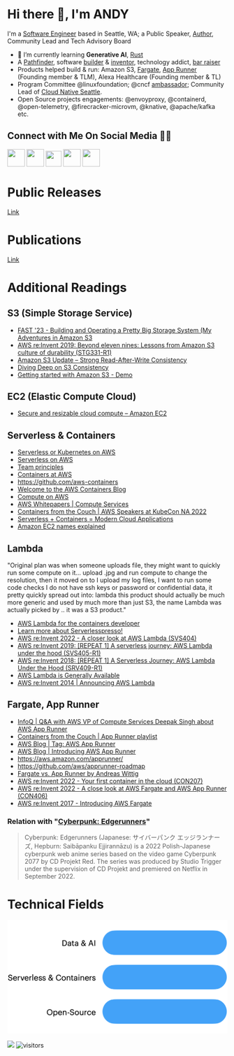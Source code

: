 # Hi there 👋, I'm ANDY
I'm a [Software Engineer](http://yimingpeng.com/) based in Seattle, WA; a Public Speaker, [Author](https://aws.amazon.com/blogs/containers/author/yimipeng/), Community Lead and Tech Advisory Board

<!--

Technical fields: [Serverless & Containers](https://aws.amazon.com/products/compute/).
  - <img src="svg/icons8-subscribe.gif" width="40" height="40" /> Newsletter: [Learn Some Software Infrastructure This Month](https://www.learnsomesoftwareinfrastructurethismonth.com/) (Subscribe it if you like, and don’t forget check the confirmation email in inbox, it is double opt-in)
  - Community: [```CloudNative-Serverless-Meetup```](https://www.linkedin.com/company/cloud-native-serverless-meetup/) (Follow it)



<a href="https://www.linkedin.com/company/cloud-native-serverless-meetup/"><img src="https://img.icons8.com/color/96/000000/linkedin.png"  width="40" height="40"></a>
<a href="https://www.linkedin.com/groups/9353313/"><img src="https://img.icons8.com/color/96/000000/linkedin.png"  width="40" height="40"></a> (LinkedIn Group)
<a href="https://twitter.com/cloudsvsmeetup"><img src="https://img.icons8.com/color/96/000000/twitter.png" width="40" height="40"></a>
<a href="https://www.instagram.com/cloudnativeserverlessmeetup/"><img src="https://img.icons8.com/color/96/000000/instagram.png" width="40" height="40"></a>
<a href="https://github.com/CloudNative-Serverless-Meetup"><img src="https://img.icons8.com/color/96/000000/github.png" width="40" height="40"></a>
<a href="https://cloudnativ-svs-meetup.slack.com/"><img src="https://img.icons8.com/color/96/000000/slack.png" width="40" height="40"></a>
<a href="https://hachyderm.io/@serverlessaddict"><img src="https://img.icons8.com/external-tal-revivo-color-tal-revivo/96/null/external-mastodon-is-an-online-self-hosted-social-media-and-social-networking-service-logo-color-tal-revivo.png" width="36" height="36"></a>

--> 
- 🌱 I’m currently learning **Generative AI**, [Rust](https://www.rust-lang.org/)
- A [Pathfinder](https://youtu.be/WGA2P_oH5Xc), software [builder](https://aws.amazon.com/builders-library/) & [inventor](https://reinvent.awsevents.com/), technology addict, [bar raiser](https://www.aboutamazon.eu/news/working-at-amazon/what-is-a-bar-raiser-at-amazon)
- Products helped build & run: Amazon S3, [Fargate](https://aws.amazon.com/blogs/containers/under-the-hood-fargate-data-plane/), [App Runner](https://aws.amazon.com/apprunner/) (Founding member & TLM), Alexa Healthcare (Founding member & TL)
- Program Committee @linuxfoundation; @cncf [ambassador](https://www.cncf.io/people/ambassadors/?_sft_lf-country=us&p=yiming-peng); Community Lead of [Cloud Native Seattle](https://community.cncf.io/cloud-native-seattle/).  
- Open Source projects engagements: @envoyproxy, @containerd, @open-telemetry, @firecracker-microvm, @knative, @apache/kafka etc.

<!--
My specialties: 
- Cloud-Native | Container Compute | Serverless | Open-Source
- Distributed System  -->


<!-- For more icons please follow  https://github.com/MikeCodesDotNET/ColoredBadges -->

<!--
<p>
<img src="https://cncf-branding.netlify.app/img/other/cncf/horizontal/color/cncf-color.svg" alt="cncf Logo" width="50" height="50"/> <img src="https://cdn.worldvectorlogo.com/logos/kafka.svg" alt="kafka Logo" width="50" height="50"/> <img src="https://cdn.worldvectorlogo.com/logos/docker.svg" alt="docker Logo" width="50" height="50"/> <img src="https://cncf-branding.netlify.app/img/projects/envoy/stacked/color/envoy-stacked-color.svg" alt="envoyproxy Logo" width="50" height="50"/> <img src="https://cncf-branding.netlify.app/img/projects/containerd/stacked/color/containerd-stacked-color.svg" alt="containerd Logo" width="50" height="50"/> <img src="https://cncf-branding.netlify.app/img/projects/grpc/horizontal/color/grpc-horizontal-color.svg" alt="grpc Logo" width="50" height="50"/> <img src="https://cncf-branding.netlify.app/img/projects/opentelemetry/icon/color/opentelemetry-icon-color.svg" alt="opentelemetry Logo" width="50" height="50"/> <img src="https://cdn.worldvectorlogo.com/logos/jetbrains-1.svg" alt="jetbrains Logo" width="50" height="50"/> <img src="https://cdn.worldvectorlogo.com/logos/bash-1.svg" alt="Bash Logo" width="50" height="50"/> <img src="https://cdn.worldvectorlogo.com/logos/visual-studio-code-1.svg" alt="VSCode Logo" width="50" height="50"/>  
</p> 
-->

<!--
I am also interested in:
- Climate, Geography 
- Electric Vehicle, RV
- Quantum Computing, Edge Computing, ARM etc. all about Compute and Storage (CS)
-->

## Connect with Me On Social Media 🤝🏻

<a href="https://www.linkedin.com/in/pengyiming"><img src="https://img.icons8.com/color/96/000000/linkedin.png"  width="40" height="40"></a>
<a href="https://twitter.com/pymhq"><img src="https://img.icons8.com/color/96/000000/twitter.png" width="40" height="40"></a>
<a href="https://cloud-native.social/@pym"><img src="https://img.icons8.com/external-tal-revivo-color-tal-revivo/96/null/external-mastodon-is-an-online-self-hosted-social-media-and-social-networking-service-logo-color-tal-revivo.png" width="36" height="36"></a>
<a href="https://www.instagram.com/pymhq.sea/"><img src="https://img.icons8.com/color/96/000000/instagram.png" width="40" height="40"></a>
<a href="https://medium.com/@pymhq"><img src="https://img.icons8.com/color/96/000000/medium.png" width="40" height="40"></a>
<!-- <a href="https://www.buymeacoffee.com/pymhq"><img src=svg/social/bmc-logo-no-background.png width="40" height="40"></a> -->

<!--
# News
- June, 2023 - [Happy 5th Birthday Amazon EKS!](https://aws.amazon.com/blogs/containers/happy-5th-birthday-amazon-eks/)
- May, 2023 - [AWS SERVERLESS INNOVATION DAY 2023](https://pages.awscloud.com/GLOBAL-event-LS-aws-serverless-innovation-day-2023-reg-event.html)
- Apr, 2023 - [AWS at KubeCon + CloudNativeCon Europe 2023](https://aws-kubecon-eu.splashthat.com/)
- Mar, 2023 - [AWS Week in Review – March 20, 2023](https://aws.amazon.com/blogs/aws/aws-week-in-review-march-20-2023/)
- Mar, 2023 - [AWS Pi Day 2023](https://pages.awscloud.com/NAMER-field-OE-Pi-Day-2023-reg-event.html)
- JAN, 2023 - [CUC Meetup|1月19日活动预告|从技术到管理，高级工程师兼技术主管经理浅谈团队管理](https://mp.weixin.qq.com/s/NkG306k-7dw1jLEvaBBw0A)
- NOV, 2022 - [Introducing new AWS Serverless digital learning badges](https://aws.amazon.com/blogs/compute/introducing-new-aws-serverless-digital-learning-badges/)
- NOV, 2022 - [Happy 5th birthday, AWS Fargate!](https://aws.amazon.com/blogs/containers/happy-5th-birthday-aws-fargate/)
- NOV, 2022 - [Know before you Go – serverless containers at AWS re:Invent 2022](https://aws.amazon.com/blogs/containers/know-before-you-go-serverless-containers-at-aws-reinvent-2022/)
- NOV, 2022 - [What’s in store with AWS Storage at re:Invent 2022](https://aws.amazon.com/blogs/storage/reinvent-2022/)
- NOV, 2022 - [Serverless and Application Integration sessions at AWS re:Invent 2022](https://aws.amazon.com/blogs/compute/serverless-and-application-integration-sessions-at-aws-reinvent-2022/?trk=global_employee_advocacy&sc_channel=sm&advocacy_source=everyonesocial&es_id=d82cc95e9e)
- November 29, 2022 - [📢re:Invent SVS404-R1:A closer look at AWS Lambda](https://www.linkedin.com/posts/julianrwood_serverless-lambda-reinvent-activity-6998284223040077824-gCM7?utm_source=share&utm_medium=member_desktop)
- Nov 22, 2022 - [pre:Invent 2022! | Serverless Office Hours](https://www.linkedin.com/video/event/urn:li:ugcPost:6996839512370782210/)
- Nov 17, 2022 - [Happy 5th birthday AWS Fargate!!](https://www.linkedin.com/video/event/urn:li:ugcPost:6998315450849734656/)
- November 16, 2022 - [Container Day](https://www.wearedevelopers.com/event/container-day-1611)
- October 26, 2022 - [Open Source After Dark Detroit](https://opensourceafterdarkdetroit.splashthat.com/)
- October 24, 2022 - [Deep Dive for DevOps on Serverless Containers with Amazon ECS and AWS Fargate](https://technicaldeepdiveonserverlessc.splashthat.com/)
- OCT, 3, 2022 - [AWS at KubeCon + CloudNativeCon North America 2022](https://aws.amazon.com/blogs/containers/aws-at-kubecon-cloudnativecon-north-america-2022/)
- OCT, 14, 2022 - [ECS and AppRunner Networking Event](https://ecsandapprunnernetworkingevent.splashthat.com/)
- SEP, 26, 2022 - [Developer Summit: App Runner](https://aws-startup-lofts.com/amer/loft/san-francisco/e/426a6/building-serverless-web-applications-with-aws-apprunner-in-minutes)
- August 3, 2022 - [KubeCon + CloudNative NA 2022 schedule](https://events.linuxfoundation.org/kubecon-cloudnativecon-north-america/)
- May 20th, 2022 - [AWS open source news and updates, #113](https://dev.to/aws/aws-open-source-news-and-updates-113-16a4)
- May 20th, 2022 - [AWS Observability Recipes for App Runner](https://aws-observability.github.io/aws-o11y-recipes/apprunner/) now "Fresh out"!👨‍🍳
- May 11, 2022 - [AWS Summit Stockholm 2022](https://aws.amazon.com/events/summits/stockholm/)
- April, 2022 - [AWS Container Day with Docker](https://awscontainerdaydocker.splashthat.com/) open for registration. 
- April, 2022 - [Save the date: AWS Containers events in May](https://aws.amazon.com/blogs/containers/save-the-date-aws-containers-events-in-may/)
- April, 2022 - [AWS Week in Review – April 18, 2022](https://aws.amazon.com/blogs/aws/aws-week-in-review-april-18-2022/)
- April, 2022 - [Observability newsletter: AWS App Runner goes Otel](https://o11y.news/2022-04-18/)
- May, 2021 - [AWS Announces General Availability of AWS App Runner](https://press.aboutamazon.com/2021/5/aws-announces-general-availability-of-aws-app-runner)
- Nov, 2018 - [Firecracker is now Open Source](https://www.youtube.com/watch?v=DrrvPqX_Qr8)
--> 

# Public Releases
[Link](http://yimingpeng.com/projects) 

<!--
## Amazon
- https://aws.amazon.com/about-aws/whats-new/2023/02/aws-app-runner-http-https-redirect/
- https://aws.amazon.com/about-aws/whats-new/2022/11/aws-app-runner-supports-privately-accessible-services-amazon-vpc/
- https://aws.amazon.com/about-aws/whats-new/2022/09/aws-app-runner-supports-amazon-route-53-alias-record-root-domain-name/
- https://aws.amazon.com/about-aws/whats-new/2022/04/aws-app-runner-x-ray-support/
- https://aws.amazon.com/about-aws/whats-new/2022/02/aws-app-runner-amazon-vpc/
- https://press.aboutamazon.com/news-releases/news-release-details/aws-announces-general-availability-aws-app-runner
- https://developer.amazon.com/en-US/blogs/alexa/alexa-skills-kit/2020/08/hipaa-eligible-skills.html 
- https://www.aboutamazon.com/news/devices/new-ways-to-manage-your-medications-at-home-using-alexa 📰 [Forbes](https://www.forbes.com/sites/krisholt/2019/11/26/amazons-alexa-can-now-remind-you-when-to-take-your-medications/) | [TechCrunch](https://techcrunch.com/2019/11/26/amazon-launches-medication-management-features-for-alexa/) | [CNBC](https://www.cnbc.com/2019/11/26/amazon-alexa-will-now-remind-you-when-to-take-your-pills.html)
-->

# Publications
[Link](http://yimingpeng.com/publications)

<!--
## Tech Talk 
- [Seattle Women in Tech Regatta 2023](https://www.womenintechregatta.com/) | [Myth-Busting Tech Trends](https://seattleregatta2023.sched.com/event/1LEF6/myth-busting-tech-trends-supported-by-northeastern-university-uw-medicine)
  - Moderators: Padmaja Vrudhula, VP Industry Vertical Workload Solutions, Snowflake; Speakers: Yiming Peng, Sr. Software Development Engineer, AWS, Morgan Zion, CEO, Alpha Girl Club, Caroline Williams, Founder, The Do Good Only Company
- AWS Container Day ft. Kubernetes @KubeConEU| The open-source community at AWS: containerd and Envoy <a href="https://twitter.com/AWSOpen/status/1647989049305575428?s=20"><img src="https://img.icons8.com/color/480/null/twitter--v1.png" width="30" height="30"></a> [More reads](https://aws.amazon.com/blogs/opensource/behind-the-scenes-on-aws-contributions-to-cloud-native-open-source-projects/)
  - Presenters: Phil Estes, Principal Engineer, AWS and Yiming Peng, Sr. Software Development Engineer, AWS
- CUC Meetup | 从技术到管理，高级工程师兼技术主管经理浅谈团队管理 (Engineering Manager's First 180 Days) <a href="https://youtu.be/F24kUu2nFDY"><img src="https://img.icons8.com/color/480/null/youtube-play.png" width="30" height="30"></a> (220+ attendees) 
  - Moderator: Zheng Luo, Software Engineer, Microsoft Azure; Speaker: Yiming Peng, Sr. Software Development Engineer, AWS
- [KubeCon + CloudNativeCon North America 2022](https://pages.awscloud.com/KubeCon-2022.html) | [Building multi-tenant routing and scaling with Envoy](https://kccncna2022.sched.com/event/182KU/building-multi-tenant-routing-and-scaling-with-envoy-yiming-peng-amazon-web-services-inc?iframe=no) <a href="https://youtu.be/6-akjOASvxc"><img src="https://img.icons8.com/color/480/null/youtube-play.png" width="30" height="30"></a> (600+ attendees)
  - Presenter: Yiming Peng, Sr. Software Development Engineer, AWS
- [Container Day – Docker Con](https://awscontainerdaydocker.splashthat.com/) | How Developers can get to production web applications at scale easily <a href="https://youtu.be/Iyp9Ugk9oRs"><img src="https://img.icons8.com/color/480/null/youtube-play.png" width="30" height="30"></a> | <a href="https://www.twitch.tv/aws/video/1481107467"><img src="https://img.icons8.com/color/480/null/twitch--v1.png" width="30" height="30"></a> (16K+ attendees)

![DockerCon talk](svg/cftc202205.png)

- Containers from the Couch | AWS App Runner X-Ray Integration Feature Launch <a href="https://youtu.be/cVr8N7enCMM"><img src="https://img.icons8.com/color/480/null/youtube-play.png" width="30" height="30"></a>
  - Moderator: Adam Keller, Senior Technologist, AWS; Speaker: Yiming Peng, Sr. Software Development Engineer, AWS

## Tech Article
https://aws.amazon.com/blogs/containers/author/yimipeng/
- Blog | Horizontal Auto Scaling in Serverless Containers
- [AWS Blog | Enabling AWS X-Ray tracing for AWS App Runner service using AWS Copilot CLI](https://aws.amazon.com/blogs/containers/enabling-aws-x-ray-tracing-for-aws-app-runner-service-using-aws-copilot-cli/)
- [AWS Blog | Observability for AWS App Runner VPC networking](https://aws.amazon.com/blogs/containers/observability-for-aws-app-runner-vpc-networking/)
- [AWS Blog | Tracing an AWS App Runner service using AWS X-Ray with OpenTelemetry](https://aws.amazon.com/blogs/containers/tracing-an-aws-app-runner-service-using-aws-x-ray-with-opentelemetry/)
-->

# Additional Readings

## S3 (Simple Storage Service)
- [FAST '23 - Building and Operating a Pretty Big Storage System (My Adventures in Amazon S3](https://youtu.be/sc3J4McebHE)
- [AWS re:Invent 2019: Beyond eleven nines: Lessons from Amazon S3 culture of durability (STG331-R1)](https://youtu.be/DzRyrvUF-C0)
- [Amazon S3 Update – Strong Read-After-Write Consistency](https://aws.amazon.com/blogs/aws/amazon-s3-update-strong-read-after-write-consistency/)
- [Diving Deep on S3 Consistency](https://www.allthingsdistributed.com/2021/04/s3-strong-consistency.html)
- [Getting started with Amazon S3 - Demo](https://youtu.be/FZCZbPEMlXk)

## EC2 (Elastic Compute Cloud)
- [Secure and resizable cloud compute – Amazon EC2](https://aws.amazon.com/ec2/)

## Serverless & Containers 
- [Serverless or Kubernetes on AWS](https://aws.amazon.com/architecture/serverless/serverless-or-kubernetes/)
- [Serverless on AWS](https://aws.amazon.com/serverless/)
- [Team principles](https://github.com/aws/containers-roadmap/blob/master/PRINCIPLES.md)
- [Containers at AWS](https://aws.amazon.com/containers/)
- https://github.com/aws-containers
- [Welcome to the AWS Containers Blog](https://aws.amazon.com/blogs/containers/welcome-to-the-aws-containers-blog/)
- [Compute on AWS](https://aws.amazon.com/products/compute/)
- [AWS Whitepapers | Compute Services](https://docs.aws.amazon.com/whitepapers/latest/aws-overview/compute-services.html)
- [Containers from the Couch | AWS Speakers at KubeCon NA 2022](https://www.youtube.com/playlist?list=PLehXSATXjcQF69kb2CtpkqdR7s978fgST)
- [Serverless + Containers = Modern Cloud Applications](https://www.youtube.com/watch?v=q9Wa5KJURec)
- [Amazon EC2 names explained](https://justingarrison.com/blog/2023-02-23-ec2-names-explained/)

## Lambda
"Original plan was when someone uploads file, they might want to quickly run some compute on it... upload .jpg and run compute to change the resolution, then it moved on to I upload my log files, I want to run some code checks I do not have ssh keys or password or confidential data, it pretty quickly spread out into: lambda this product should actually be much more generic and used by much more than just S3, the name Lambda was actually picked by .. it was a S3 product."

- [AWS Lambda for the containers developer](https://aws.amazon.com/blogs/containers/aws-lambda-for-the-containers-developer/)
- [Learn more about Serverlesspresso!](https://serverlessland.com/reinvent2022/serverlesspresso)
- [AWS re:Invent 2022 - A closer look at AWS Lambda (SVS404)](https://youtu.be/EplOzQqgstA)
- [AWS re:Invent 2019: [REPEAT 1] A serverless journey: AWS Lambda under the hood (SVS405-R1)](https://youtu.be/xmacMfbrG28)
- [AWS re:Invent 2018: [REPEAT 1] A Serverless Journey: AWS Lambda Under the Hood (SRV409-R1)](https://youtu.be/QdzV04T_kec)
- [AWS Lambda is Generally Available](https://aws.amazon.com/blogs/compute/aws-lambda-is-generally-available/)
- [AWS re:Invent 2014 | Announcing AWS Lambda](https://youtu.be/9eHoyUVo-yg)


## Fargate, App Runner
- [InfoQ | Q&A with AWS VP of Compute Services Deepak Singh about AWS App Runner](https://www.infoq.com/news/2021/06/deepak-singh-aws/)
- [Containers from the Couch | App Runner playlist](https://www.youtube.com/playlist?list=PLehXSATXjcQHjXDhdlypt0IB5BVD2xnoc)
- [AWS Blog | Tag: AWS App Runner](https://aws.amazon.com/blogs/containers/tag/app-runner/)
- [AWS Blog | Introducing AWS App Runner](https://aws.amazon.com/blogs/containers/introducing-aws-app-runner/)
- https://aws.amazon.com/apprunner/
- https://github.com/aws/apprunner-roadmap
- [Fargate vs. App Runner by Andreas Wittig](https://cloudonaut.io/fargate-vs-apprunner/)
- [AWS re:Invent 2022 - Your first container in the cloud (CON207)](https://youtu.be/abTFdy47tP4)
- [AWS re:Invent 2022 - A close look at AWS Fargate and AWS App Runner (CON406)](https://youtu.be/MZBbhqt6bQs)
- [AWS re:Invent 2017 - Introducing AWS Fargate](https://youtu.be/8i82i9QYUGs)

### Relation with "[Cyberpunk: Edgerunners](https://www.cyberpunk.net/en/edgerunners)"
> Cyberpunk: Edgerunners (Japanese: サイバーパンク エッジランナーズ, Hepburn: Saibāpanku Ejjirannāzu) is a 2022 Polish-Japanese cyberpunk web anime series based on the video game Cyberpunk 2077 by CD Projekt Red. The series was produced by Studio Trigger under the supervision of CD Projekt and premiered on Netflix in September 2022.


<!--
# Professions 


- Day-to-day Hours spent 

as Tech Lead / Manager (TLM)
![Pie-chart hours spent](svg/pie-chart.svg)
  * Tech Lead / Tech Advisor / Force Multiplier
  * People Management / Team Management
  * Product: Roadmap, Funding, Customer, Features, Vision
  * TPM: SDLC, Priorities, Milestones, Stakeholders
  * Recruiting 
  * Mentoring
  * Architect / Education / Advocate
  * PMM / BD / GTM 
  * Individual Contributor
  * Bar Raiser 
  * Miscs
-->


# Technical Fields
![Technical Fields](svg/tfcs2023.png)

<!--- <p align="center">
  <img 
    width="500"
    src="svg/si.png"
  >
 </p>
--->

<!---
# Live
- [Dr. Dre, Snoop Dogg, Eminem, Mary J. Blige, Kendrick Lamar & 50 Cent FULL Pepsi SB LVI Halftime Show](https://www.youtube.com/watch?v=gdsUKphmB3Y) (2022)
- [Maroon 5 (feat. Travis Scott & Big Boi) | Pepsi Super Bowl LIII Halftime Show](https://www.youtube.com/watch?v=zIwkhEqVq4s) (2019)
- [Coldplay's FULL Pepsi Super Bowl 50 Halftime Show feat. Beyoncé & Bruno Mars! | NFL](https://www.youtube.com/watch?v=c9cUytejf1k) (2016)


# More
- [personal website](http://yimingpeng.com/)
--->

![](https://visitor-badge.glitch.me/badge?page_id=pymhk.pymhk)
![visitors](https://visitor-badge.laobi.icu/badge?page_id=pymhk.pymhk)
